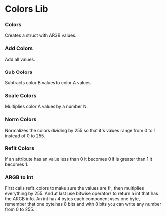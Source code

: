 # Colors Lib

### Colors
Creates a struct with ARGB values.

### Add Colors
Add all values.

### Sub Colors
Subtracts color B values to color A values.

### Scale Colors
Multiplies color A values by a number N.

### Norm Colors
Normalizes the colors dividing by 255 so that it's values range from 0 to 1 instead of 0 to 255.

### Refit Colors
If an attribute has an value less than 0 it becomes 0 if is greater than 1 it becomes 1.

### ARGB to int
First calls refit_colors to make sure the values are fit, then multiplies everything by 255. And at last use bitwise operators to return a int that has the ARGB info. An int has 4 bytes each component uses one byte, remember that one byte has 8 bits and with 8 bits you can write any number from 0 to 255.